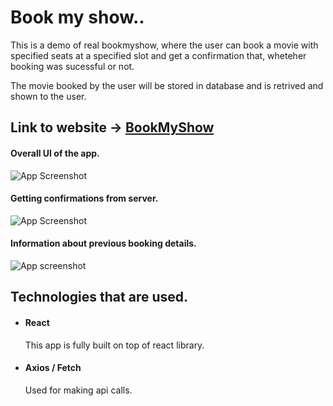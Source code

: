 # Book my show..

This is a demo of real bookmyshow, where the user can book a movie with specified seats at a specified slot and get a confirmation that, wheteher booking was sucessful or not.

The movie booked by the user will be stored in database and is retrived and shown to the user.

## Link to website -> [BookMyShow](https://my-show-book.netlify.app/)


#### Overall UI of the app.

![App Screenshot](https://snipboard.io/qjIr2l.jpg)

#### Getting confirmations from server.

![App Screenshot](https://snipboard.io/vPiK5G.jpg)

#### Information about previous booking details.

![App screenshot](https://snipboard.io/NT461E.jpg)

## Technologies that are used.

- #### React  
    This app is fully built on top of react library.
- #### Axios / Fetch
    Used for making api calls.

